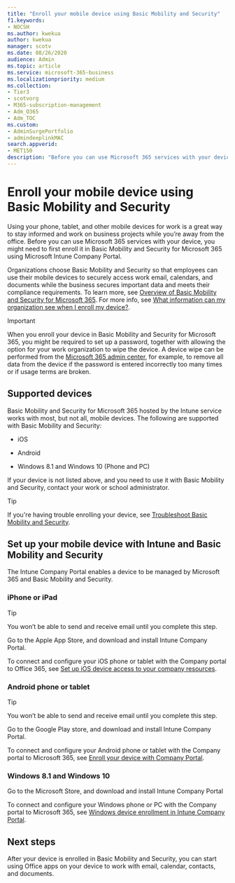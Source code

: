 ```yaml
---
title: "Enroll your mobile device using Basic Mobility and Security"
f1.keywords:
- NOCSH
ms.author: kwekua
author: kwekua
manager: scotv
ms.date: 08/26/2020
audience: Admin
ms.topic: article
ms.service: microsoft-365-business
ms.localizationpriority: medium
ms.collection: 
- Tier3
- scotvorg
- M365-subscription-management
- Adm_O365
- Adm_TOC
ms.custom:
- AdminSurgePortfolio
- admindeeplinkMAC
search.appverid:
- MET150
description: "Before you can use Microsoft 365 services with your device, you might need to first enroll it in Basic Mobility and Security for Microsoft 365."
---
```


# Enroll your mobile device using Basic Mobility and Security

Using your phone, tablet, and other mobile devices for work is a great way to stay informed and work on business projects while you’re away from the office. Before you can use Microsoft 365 services with your device, you might need to first enroll it in Basic Mobility and Security for Microsoft 365 using Microsoft Intune Company Portal.

Organizations choose Basic Mobility and Security so that employees can use their mobile devices to securely access work email, calendars, and documents while the business secures important data and meets their compliance requirements. To learn more, see [Overview of Basic Mobility and Security for Microsoft 365](overview.md). For more info, see [What information can my organization see when I enroll my device?](/intune-user-help/what-info-can-your-company-see-when-you-enroll-your-device-in-intune).

> [!IMPORTANT]
> When you enroll your device in Basic Mobility and Security for Microsoft 365, you might be required to set up a password, together with allowing the option for your work organization to wipe the device. A device wipe can be performed from the <a href="https://go.microsoft.com/fwlink/p/?linkid=2024339" target="_blank">Microsoft 365 admin center</a>, for example, to remove all data from the device if the password is entered incorrectly too many times or if usage terms are broken.

## Supported devices

Basic Mobility and Security for Microsoft 365 hosted by the Intune service works with most, but not all, mobile devices. The following are supported with Basic Mobility and Security:

- iOS

- Android

- Windows 8.1 and Windows 10 (Phone and PC)

If your device is not listed above, and you need to use it with Basic Mobility and Security, contact your work or school administrator.

> [!TIP]
> If you're having trouble enrolling your device, see [Troubleshoot Basic Mobility and Security](frequently-asked-questions.yml).

## Set up your mobile device with Intune and Basic Mobility and Security

The Intune Company Portal enables a device to be managed by Microsoft 365 and Basic Mobility and Security.

### iPhone or iPad

> [!TIP]
> You won’t be able to send and receive email until you complete this step.

Go to the Apple App Store, and download and install Intune Company Portal.

To connect and configure your iOS phone or tablet with the Company portal to Office 365, see [Set up iOS device access to your company resources](/mem/intune/user-help/enroll-your-device-in-intune-ios).

### Android phone or tablet

> [!TIP]
> You won’t be able to send and receive email until you complete this step.

Go to the Google Play store, and download and install Intune Company Portal.

To connect and configure your Android phone or tablet with the Company portal to Microsoft 365, see [Enroll your device with Company Portal](/mem/intune/user-help/enroll-device-android-company-portal).

### Windows 8.1 and Windows 10

Go to the Microsoft Store, and download and install Intune Company Portal

To connect and configure your Windows phone or PC with the Company portal to Microsoft 365, see [Windows device enrollment in Intune Company Portal](/intune-user-help/windows-enrollment-company-portal).

## Next steps

After your device is enrolled in Basic Mobility and Security, you can start using Office apps on your device to work with email, calendar, contacts, and documents.
